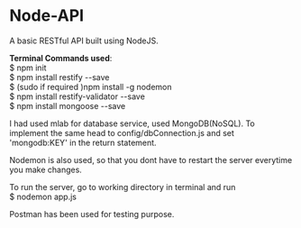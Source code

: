 # Node-API
A basic RESTful API built using NodeJS.


<b>Terminal Commands used</b>:<br>
$ npm init<br>
$ npm install restify --save<br>
$ (sudo if required )npm install -g nodemon<br>
$ npm install restify-validator --save<br>
$ npm install mongoose --save<br>


I had used mlab for database service, used MongoDB(NoSQL). To implement the same head to config/dbConnection.js and set 'mongodb:KEY' in the return statement.

Nodemon is also used, so that you dont have to restart the server everytime you make changes. 

To run the server, go to working directory in terminal and run<br>
$ nodemon app.js

Postman has been used for testing purpose.
